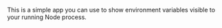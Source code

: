 This is a simple app you can use to show environment variables visible to your running Node process.
